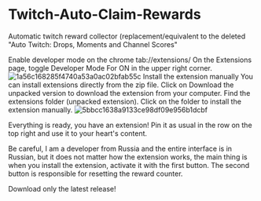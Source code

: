 # Twitch-Auto-Claim-Rewards
Automatic twitch reward collector (replacement/equivalent to the deleted "Auto Twitch: Drops, Moments and Channel Scores"

Enable developer mode on the chrome tab://extensions/ On the Extensions page, toggle Developer Mode For ON in the upper right corner.
![1a56c168285f4740a53a0ac02bfab55c](https://github.com/user-attachments/assets/149c2c12-8243-4abd-9adb-54645a31d40a)
Install the extension manually You can install extensions directly from the zip file. Click on Download the unpacked version to download the extension from your computer. Find the extensions folder (unpacked extension). Click on the folder to install the extension manually. ![5bbcc1638a9133ce98df09e956b1dcbf](https://github.com/user-attachments/assets/2ade7ec1-50f6-4bb8-b6ea-e6b2d9758d98)

Everything is ready, you have an extension! Pin it as usual in the row on the top right and use it to your heart's content.

Be careful, I am a developer from Russia and the entire interface is in Russian, but it does not matter how the extension works, the main thing is when you install the extension, activate it with the first button. The second button is responsible for resetting the reward counter.

Download only the latest release!
